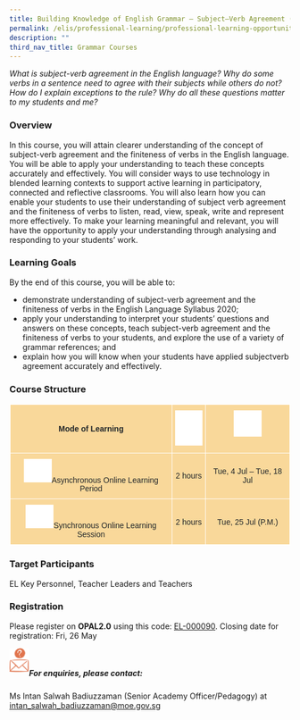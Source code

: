 ```yaml
---
title: Building Knowledge of English Grammar – Subject–Verb Agreement (Secondary)
permalink: /elis/professional-learning/professional-learning-opportunities/secondary/subject-verb-agreement/
description: ""
third_nav_title: Grammar Courses
---
```

<em>What is subject-verb agreement in the English language? Why do some verbs in a sentence need to agree with their subjects while others do not? How do I explain exceptions to the rule? Why do all these questions matter to my students and me?</em>

### Overview
In this course, you will attain clearer understanding of the concept of subject-verb agreement and the finiteness of verbs in the English language. You will be able to apply your understanding to teach these concepts accurately and effectively. You will consider ways to use technology in blended learning contexts to support active learning in participatory, connected and reflective classrooms. You will also learn how you can enable your students to use their understanding of subject verb agreement and the finiteness of verbs to listen, read, view, speak, write and represent more effectively. To make your learning meaningful and relevant, you will have the opportunity to apply your understanding through analysing and responding to your students’ work.

### Learning Goals
By the end of this course, you will be able to:

*   demonstrate understanding of subject-verb agreement and the finiteness of verbs in the English Language Syllabus 2020;
*   apply your understanding to interpret your students’ questions and answers on these concepts, teach subject-verb agreement and the finiteness of verbs to your students, and explore the use of a variety of grammar references; and
*   explain how you will know when your students have applied subjectverb agreement accurately and effectively.

### Course Structure

<style type="text/css">
.tg  {border-collapse:collapse;border-spacing:0;}
.tg td{border-color:black;border-style:solid;border-width:1px;font-family:Arial, sans-serif;font-size:14px;
  overflow:hidden;padding:10px 5px;word-break:normal;}
.tg th{border-color:black;border-style:solid;border-width:1px;font-family:Arial, sans-serif;font-size:14px;
  font-weight:normal;overflow:hidden;padding:10px 5px;word-break:normal;}
.tg .tg-ecbr{background-color:#f9d89a;color:#212529;font-weight:bold;text-align:center;vertical-align:middle}
.tg .tg-5wiv{background-color:#f9d89a;color:#212529;font-weight:bold;text-align:center;vertical-align:top}
.tg .tg-5p3q{background-color:#f9d89a;color:#212529;text-align:center;vertical-align:top}
.tg .tg-alvu{background-color:#f9d89a;color:#212529;text-align:center;vertical-align:middle}
</style>
<table style="border: 1px solid white" class="tg">
<thead>
  <tr>
    <th style="border: 1px solid white" class="tg-ecbr">Mode of Learning</th>
    <th style="border: 1px solid white" class="tg-5wiv"><img style="width:50px" alt="Picture7" src="/images/picture7.png"></th>
    <th style="border: 1px solid white" class="tg-5wiv"><img style="width:50px" alt="Picture8" src="/images/picture8.png"></th>
  </tr>
</thead>
<tbody>
  <tr>
    <td style="border: 1px solid white" class="tg-5p3q"><img style="width:50px" alt="Picture9" src="/images/picture9.png">Asynchronous Online Learning Period           </td>
    <td style="border: 1px solid white" class="tg-alvu">2 hours</td>
    <td style="border: 1px solid white" class="tg-alvu">Tue, 4 Jul – Tue, 18 Jul
</td>
  </tr>
  <tr>
    <td style="border: 1px solid white" class="tg-5p3q"><img style="width:50px" alt="Picture10" src="/images/picture10.png">Synchronous Online Learning Session           </td>
    <td style="border: 1px solid white" class="tg-alvu">2 hours</td>
    <td style="border: 1px solid white" class="tg-alvu">Tue, 25 Jul (P.M.)
</td>
  </tr>
</tbody>
</table>
		 
### Target Participants
EL Key Personnel, Teacher Leaders and Teachers

### Registration

Please register on&nbsp;**OPAL2.0**&nbsp;using this code:&nbsp;[EL-000090](https://www.opal2.moe.edu.sg/app/learner/detail/course/eec0a338-074d-4e42-9ae2-be375535f46c).
Closing date for registration: Fri, 26 May

<img align="left" style="width:7%" src="/images/picture17.png"><br>

##### For enquiries, please contact:
Ms Intan Salwah Badiuzzaman (Senior Academy Officer/Pedagogy) at
<a href="mailto:intan_salwah_badiuzzaman@moe.gov.sg">intan_salwah_badiuzzaman@moe.gov.sg</a>
